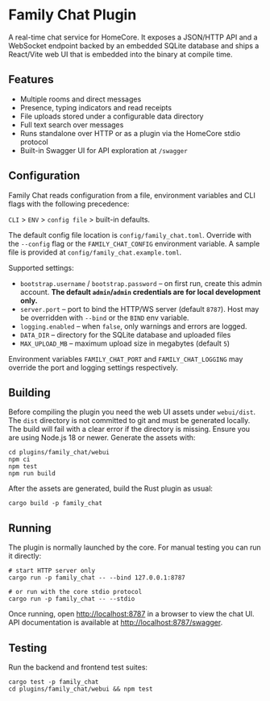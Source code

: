 # Family Chat Plugin

A real-time chat service for HomeCore. It exposes a JSON/HTTP API and a
WebSocket endpoint backed by an embedded SQLite database and ships a
React/Vite web UI that is embedded into the binary at compile time.

## Features

* Multiple rooms and direct messages
* Presence, typing indicators and read receipts
* File uploads stored under a configurable data directory
* Full text search over messages
* Runs standalone over HTTP or as a plugin via the HomeCore stdio protocol
* Built-in Swagger UI for API exploration at `/swagger`

## Configuration

Family Chat reads configuration from a file, environment variables and CLI flags
with the following precedence:

`CLI` > `ENV` > `config file` > built-in defaults.

The default config file location is `config/family_chat.toml`. Override with the
`--config` flag or the `FAMILY_CHAT_CONFIG` environment variable. A sample file
is provided at `config/family_chat.example.toml`.

Supported settings:

* `bootstrap.username` / `bootstrap.password` – on first run, create this admin
  account. **The default `admin`/`admin` credentials are for local development
  only.**
* `server.port` – port to bind the HTTP/WS server (default `8787`). Host may be
  overridden with `--bind` or the `BIND` env variable.
* `logging.enabled` – when `false`, only warnings and errors are logged.
* `DATA_DIR` – directory for the SQLite database and uploaded files
* `MAX_UPLOAD_MB` – maximum upload size in megabytes (default `5`)

Environment variables `FAMILY_CHAT_PORT` and `FAMILY_CHAT_LOGGING` may override
the port and logging settings respectively.

## Building

Before compiling the plugin you need the web UI assets under `webui/dist`.
The `dist` directory is not committed to git and must be generated locally. The build will fail with a clear error if the directory is missing.
Ensure you are using Node.js 18 or newer. Generate the assets with:

```
cd plugins/family_chat/webui
npm ci
npm test
npm run build
```

After the assets are generated, build the Rust plugin as usual:

```
cargo build -p family_chat
```

## Running

The plugin is normally launched by the core. For manual testing you can run it
directly:

```
# start HTTP server only
cargo run -p family_chat -- --bind 127.0.0.1:8787

# or run with the core stdio protocol
cargo run -p family_chat -- --stdio
```

Once running, open <http://localhost:8787> in a browser to view the chat UI.
API documentation is available at <http://localhost:8787/swagger>.

## Testing

Run the backend and frontend test suites:

```
cargo test -p family_chat
cd plugins/family_chat/webui && npm test
```

